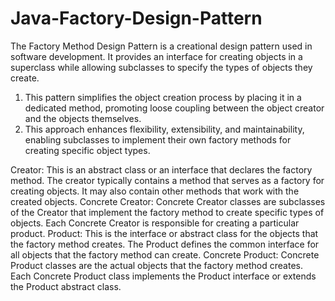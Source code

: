 # Java-Factory-Design-Pattern
The Factory Method Design Pattern is a creational design pattern used in software development.
It provides an interface for creating objects in a superclass while allowing subclasses to specify
the types of objects they create.
1. This pattern simplifies the object creation process by placing it in a dedicated method, 
promoting loose coupling between the object creator and the objects themselves.
2. This approach enhances flexibility, extensibility, and maintainability,
enabling subclasses to implement their own factory methods for creating specific object types.

Creator: This is an abstract class or an interface that declares the factory method. 
The creator typically contains a method that serves as a factory for creating objects. 
It may also contain other methods that work with the created objects.
Concrete Creator: Concrete Creator classes are subclasses of the Creator
that implement the factory method to create specific types of objects.
Each Concrete Creator is responsible for creating a particular product.
Product: This is the interface or abstract class for the objects that the factory method creates.
The Product defines the common interface for all objects that the factory method can create.
Concrete Product: Concrete Product classes are the actual objects that the factory method creates.
Each Concrete Product class implements the Product interface or extends the Product abstract class.
